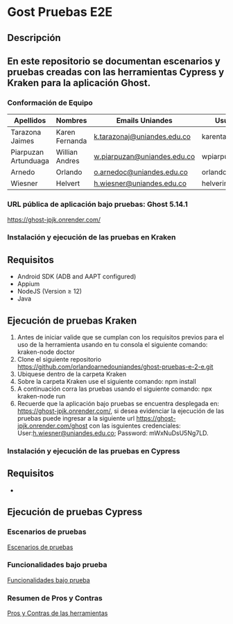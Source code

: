 # Gost Pruebas E2E

## Descripción

## En este repositorio se documentan escenarios y pruebas creadas con las herramientas Cypress y Kraken para la aplicación Ghost.

### Conformación de Equipo

Apellidos | Nombres  | Emails Uniandes | Usuario GitHub 
-- | -- | -- | -- 
Tarazona Jaimes | Karen Fernanda | k.tarazonaj@uniandes.edu.co  | karentarazonaj |
Piarpuzan Artunduaga | Willian Andres | w.piarpuzan@uniandes.edu.co  | wpiarpuzan |
Arnedo | Orlando | o.arnedoc@uniandes.edu.co | orlandoarnedouniandes |
Wiesner | Helvert | h.wiesner@uniandes.edu.co  | helverinio |

### URL pública de aplicación bajo pruebas: Ghost 5.14.1
https://ghost-jpjk.onrender.com/



### Instalación y ejecución de las pruebas en Kraken
## Requisitos
* Android SDK (ADB and AAPT configured)
* Appium
* NodeJS (Version ≥ 12)
* Java

## Ejecución de pruebas Kraken
1. Antes de iniciar valide que se cumplan con los requisitos previos para el uso de la herramienta usando en tu consola el siguiente comando: kraken-node doctor
2. Clone el siguiente repositorio https://github.com/orlandoarnedouniandes/ghost-pruebas-e-2-e.git
3. Ubiquese dentro de la carpeta Kraken
4. Sobre la carpeta Kraken use el siguiente comando: npm install
5. A continuación corra las pruebas usando el siguiente comando: npx kraken-node run
6. Recuerde que la aplicación bajo pruebas se encuentra desplegada en: https://ghost-jpjk.onrender.com/, si desea evidenciar la ejecución de las pruebas puede ingresar a la siguiente url https://ghost-jpjk.onrender.com/ghost con las isguientes credenciales: User:h.wiesner@uniandes.edu.co; Password: mWxNuDsU5Ng7LD.


### Instalación y ejecución de las pruebas en Cypress
## Requisitos
*

## Ejecución de pruebas Cypress


### Escenarios de pruebas
[Escenarios de pruebas](https://github.com/orlandoarnedouniandes/ghost-pruebas-e-2-e/wiki/Escenarios-de-pruebas)

### Funcionalidades bajo prueba
[Funcionalidades bajo prueba](https://github.com/orlandoarnedouniandes/ghost-pruebas-e-2-e/wiki/Funcionalidades-bajo-prueba)

### Resumen de Pros y Contras
[Pros y Contras de las herramientas](https://github.com/orlandoarnedouniandes/ghost-pruebas-e-2-e/wiki/Pros-y-Contras-de-las-herramientas)


